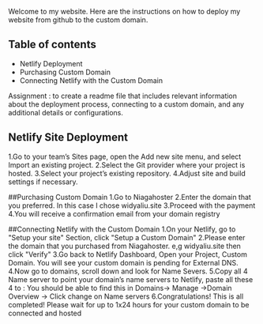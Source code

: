 Welcome to my website.
Here are the instructions on how to deploy my website from github to the custom domain. 

## Table of contents

- Netlify Deployment
- Purchasing Custom Domain
- Connecting Netlify with the Custom Domain

Assignment : to create a readme file that includes relevant information about the deployment process, connecting to a custom domain, and any additional details or configurations.

## Netlify Site Deployment
1.Go to your team’s Sites page, open the Add new site menu, and select Import an existing project.
2.Select the Git provider where your project is hosted.
3.Select your project’s existing repository.
4.Adjust site and build settings if necessary.

##Purchasing Custom Domain
1.Go to Niagahoster
2.Enter the domain that you preferred. In this case I chose widyaliu.site
3.Proceed with the payment
4.You will receive a confirmation email from your domain registry

##Connecting Netlify with the Custom Domain
1.On your Netlify, go to "Setup your site" Section, click "Setup a Custom Domain"
2.Please enter the domain that you purchased from Niagahoster. e,g widyaliu.site then click "Verify"
3.Go back to Netlify Dashboard, Open your Project, Custom Domain. You will see your custom domain is pending for External DNS. 
4.Now go to domains, scroll down and look for Name Severs.
5.Copy all 4 Name server to point your domain’s name servers to Netlify, paste all these 4 to : 
You should be able to find this in Domains-> Manage ->Domain Overview -> Click change on Name servers
6.Congratulations! This is all completed! Please wait for up to 1x24 hours for your custom domain to be connected and hosted
  



